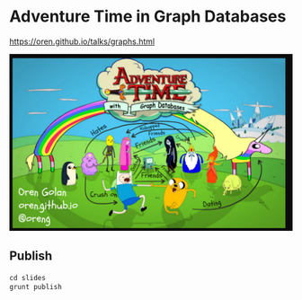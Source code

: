 # Adventure Time in Graph Databases

https://oren.github.io/talks/graphs.html

![graphs](graphs.jpg)

## Publish

```
cd slides
grunt publish
```
